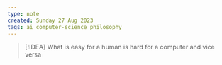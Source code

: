 ```yaml
---
type: note
created: Sunday 27 Aug 2023
tags: ai computer-science philosophy
---
```

> [!IDEA]
> What is easy for a human is hard for a computer and vice versa